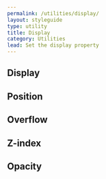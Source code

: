 ```yaml
---
permalink: /utilities/display/
layout: styleguide
type: utility
title: Display
category: Utilities
lead: Set the display property
---
```


## Display

## Position

## Overflow

## Z-index

## Opacity
